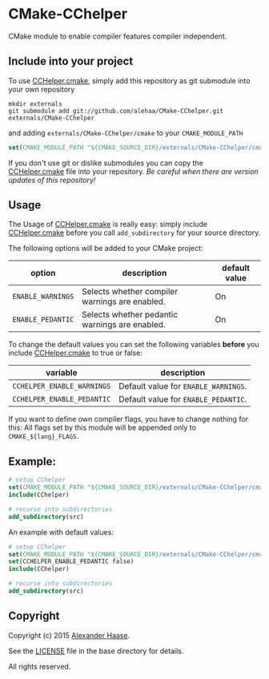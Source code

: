 # CMake-CChelper

CMake module to enable compiler features compiler independent.



## Include into your project

To use [CCHelper.cmake](cmake/CChelper.cmake), simply add this repository as git submodule into your own repository
```Shell
mkdir externals
git submodule add git://github.com/alehaa/CMake-CChelper.git externals/CMake-CChelper
```
and adding ```externals/CMake-CChelper/cmake``` to your ```CMAKE_MODULE_PATH```
```CMake
set(CMAKE_MODULE_PATH "${CMAKE_SOURCE_DIR}/externals/CMake-CChelper/cmake" ${CMAKE_MODULE_PATH})
```

If you don't use git or dislike submodules you can copy the [CCHelper.cmake](cmake/CChelper.cmake) file into your repository. *Be careful when there are version updates of this repository!*


## Usage

The Usage of [CCHelper.cmake](cmake/CChelper.cmake) is really easy: simply include [CCHelper.cmake](cmake/CChelper.cmake) before you call ```add_subdirectory``` for your source directory.


The following options will be added to your CMake project:

| option | description |default value|
|--------|-------------|-------------|
|```ENABLE_WARNINGS```|Selects whether compiler warnings are enabled.|On|
|```ENABLE_PEDANTIC```|Selects whether pedantic warnings are enabled.|On|

To change the default values you can set the following variables **before** you include [CCHelper.cmake](cmake/CChelper.cmake) to true or false:

| variable | description |
|--------|-------------|
|```CCHELPER_ENABLE_WARNINGS```|Default value for ```ENABLE_WARNINGS```.|
|```CCHELPER_ENABLE_PEDANTIC```|Default value for ```ENABLE_PEDANTIC```.|

If you want to define own compiler flags, you have to change nothing for this: All flags set by this module will be appended only to ```CMAKE_${lang}_FLAGS```.

## Example:

```CMake
# setup CChelper
set(CMAKE_MODULE_PATH "${CMAKE_SOURCE_DIR}/externals/CMake-CChelper/cmake" ${CMAKE_MODULE_PATH})
include(CChelper)

# recurse into subdirectories
add_subdirectory(src)
```

An example with default values:

```CMake
# setup CChelper
set(CMAKE_MODULE_PATH "${CMAKE_SOURCE_DIR}/externals/CMake-CChelper/cmake" ${CMAKE_MODULE_PATH})
set(CCHELPER_ENABLE_PEDANTIC false)
include(CChelper)

# recurse into subdirectories
add_subdirectory(src)
```

## Copyright

Copyright (c) 2015 [Alexander Haase](alexander.haase@rwth-aachen.de).

See the [LICENSE](LICENSE) file in the base directory for details.

All rights reserved.
